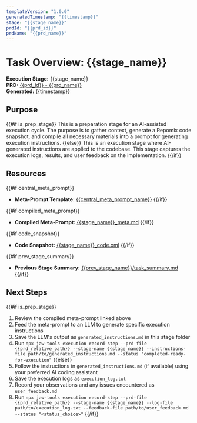 ```yaml
---
templateVersion: "1.0.0"
generatedTimestamp: "{{timestamp}}"
stage: "{{stage_name}}"
prdId: "{{prd_id}}"
prdName: "{{prd_name}}"
---
```


# Task Overview: {{stage_name}}

**Execution Stage:** {{stage_name}}  
**PRD:** [{{prd_id}} - {{prd_name}}]({{prd_relative_path}})  
**Generated:** {{timestamp}}

## Purpose

{{#if is_prep_stage}}
This is a preparation stage for an AI-assisted execution cycle. The purpose is to gather context, generate a Repomix code snapshot, and compile all necessary materials into a prompt for generating execution instructions.
{{else}}
This is an execution stage where AI-generated instructions are applied to the codebase. This stage captures the execution logs, results, and user feedback on the implementation.
{{/if}}

## Resources

{{#if central_meta_prompt}}
- **Meta-Prompt Template:** [{{central_meta_prompt_name}}]({{central_meta_prompt_relative_path}})
{{/if}}

{{#if compiled_meta_prompt}}
- **Compiled Meta-Prompt:** [{{stage_name}}_meta.md]({{compiled_meta_prompt_relative_path}})
{{/if}}

{{#if code_snapshot}}
- **Code Snapshot:** [{{stage_name}}_code.xml]({{code_snapshot_relative_path}})
{{/if}}

{{#if prev_stage_summary}}
- **Previous Stage Summary:** [{{prev_stage_name}}/task_summary.md]({{prev_stage_summary_relative_path}})
{{/if}}

## Next Steps

{{#if is_prep_stage}}
1. Review the compiled meta-prompt linked above
2. Feed the meta-prompt to an LLM to generate specific execution instructions
3. Save the LLM's output as `generated_instructions.md` in this stage folder
4. Run `npx jaw-tools execution record-step --prd-file {{prd_relative_path}} --stage-name {{stage_name}} --instructions-file path/to/generated_instructions.md --status "completed-ready-for-execution"`
{{else}}
1. Follow the instructions in `generated_instructions.md` (if available) using your preferred AI coding assistant
2. Save the execution logs as `execution_log.txt`
3. Record your observations and any issues encountered as `user_feedback.md`
4. Run `npx jaw-tools execution record-step --prd-file {{prd_relative_path}} --stage-name {{stage_name}} --log-file path/to/execution_log.txt --feedback-file path/to/user_feedback.md --status "<status_choice>"`
{{/if}} 